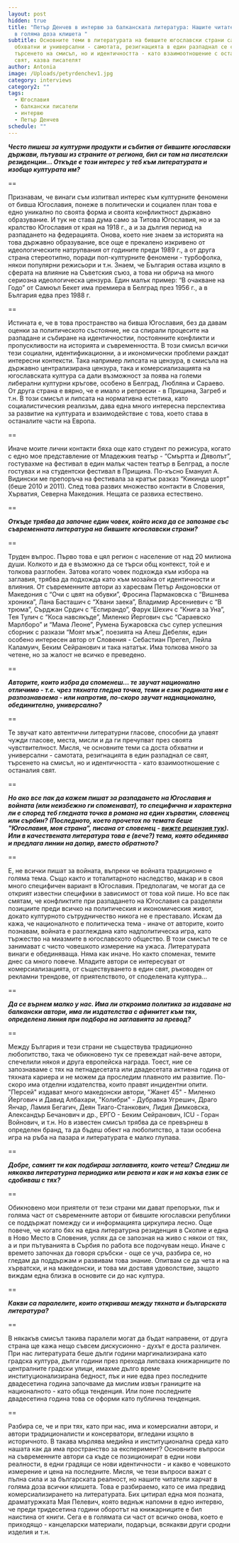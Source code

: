 ```yaml
---
layout: post
hidden: true
title: "Петър Денчев в интервю за балканската литература: Нашите читатели харчат
  в голяма доза клишета "
subtitle: Основните теми в литературата на бившите югославски страни са доста
  обхватни и универсални - самотата, резигнацията в един разпаднал се свят,
  търсенето на смисъл, но и идентичността - като взаимоотношение с останалия
  свят, казва писателят
author: Antonia
image: /Uploads/petyrdenchev1.jpg
category: interviews
category2: ""
tags:
  - Югославия
  - балкански писатели
  - интервю
  - Петър Денчев
schedule: ""
---
```

***Често пишеш за културни продукти и събития от бившите югославски държави, пътуваш из страните от региона, бил си там на писателски резиденции... Откъде е този интерес у теб към литературата и изобщо културата им?***

\==

Признавам, че винаги съм изпитвал интерес към културните феномени от бивша Югославия, понеже в политически и социален план това е едно уникално по своята форма и своята конфликтност държавно образувание. И тук не става дума само за Титова Югославия, но и за кралство Югославия от края на 1918 г., а и за дългия период на разпадането на федерацията. Онова, което ние знаем за историята на това държавно образувание, все още е прекалено изкривено от идеологическите натрупвания от годините преди 1989 г., а от друга страна стереотипно, поради поп-културните феномени - турбофолка, някои популярни режисьори и т.н. Знаем, че България остава изцяло в сферата на влияние на Съветския съюз, а това ни обрича на много сериозна идеологическа цензура. Един малък пример: “В очакване на Годо” от Самюъл Бекет има премиера в Белград през 1956 г., а в България едва през 1988 г.

\==

Истината е, че в това пространство на бивша Югославия, без да давам оценки за политическото състояние, не са спирали процесите на разпадане и събиране на идентичностии, постоянните конфликти и пропускливости на историята и съвременността. В този смисъл всички тези социални, идентификационни, а и икономически проблеми раждат интересни контексти. Така например липсата на цензура, в смисъла на държавно централизирана цензура, така и комерсиализацията на югославската култура са дали възможност за поява на големи либерални културни кръгове, особено в Белград, Любляна и Сараево. От друга страна е вярно, че е имало и репресии - в Прищина, Загреб и т.н. В този смисъл и липсата на нормативна естетика, като социалистическия реализъм, дава една много интересна перспектива за развитие на културата и взаимодействие с това, което става в останалите части на Европа. 

\==

Иначе моите лични контакти бяха още като студент по режисура, когато с едно мое представление от Младежкия театър - “Смъртта и Дяволът”, гостувахме на фестивал в един малък частен театър в Белград, а после гостувах и на студентски фестивал в Прищина. По-късно Емануил А. Видински ме препоръча на фестивала за кратък разказ “Кикинда шорт” (беше 2010 и 2011). След това развих множество контакти в Словения, Хърватия, Северна Македония. Нещата се развиха естествено.

\==

***Откъде трябва да започне един човек, който иска да се запознае със съвременната литература на бившите югославски страни?***

\==

Труден въпрос. Първо това е цял регион с население от над 20 милиона души. Колкото и да е възможно да се търси общ контекст, той е и толкова разглобен. Затова когато човек подхожда към избора на заглавия, трябва да подхожда като към мозайка от идентичности и влияния. От съвременните автори аз харесвам Петър Андоновски от Македония с “Очи с цвят на обувки”, Фросина Пармаковска с “Вишнева хроника”, Лана Басташич с “Хвани заека”, Владимир Арсениевич с “В трюма”, Сърджан Срдич с “Еспирандо”, Фарук Шехич с “Книга за Уна”, Тея Тулич с “Коса навсякъде”, Миленко Йергович със “Сараевско Марлборо” и “Мама Леоне”, Румена Бужаровска със супер успешния сборник с разкази “Моят мъж”, поезията на Алеш Дебеляк, един особено интересен автор от Словения - Себастиан Прегел, Лейла Каламуич, Беким Сейранович и така нататък. Има толкова много за четене, но за жалост не всичко е преведено.

\==

***Авторите, които избра да споменеш... те звучат национално отличимо - т.е. чрез тяхната гледна точка, теми и език родината им е разпознаваема - или напротив, по-скоро звучат наднационално, обединително, универсално?***

\==

Те звучат като автентични литературни гласове, способни да улавят чужди гласове, места, мисли и да ги пречупват през своята чувствителност. Мисля, че основните теми са доста обхватни и универсални - самотата, резигнацията в един разпаднал се свят, търсенето на смисъл, но и идентичността - като взаимоотношение с останалия свят.

\==

***Но ако все пак да кажем пишат за разпадането на Югославия и войната (или неизбежно ги споменават), то специфична и характерна ли е според теб гледната точка в романа на един хърватин, словенец или сърбин? (Последното, което прочетох по темата беше "Югославия, моя страна", писана от словенец - [вижте рецензия тук](https://literaturnirazgovori.com/bookreviews/2019/07/31/10-54-%D1%80%D0%B5%D1%86%D0%B5%D0%BD%D0%B7%D0%B8%D1%8F-%D1%8E%D0%B3%D0%BE%D1%81%D0%BB%D0%B0%D0%B2%D0%B8%D1%8F-%D0%BC%D0%BE%D1%8F-%D1%81%D1%82%D1%80%D0%B0%D0%BD%D0%B0-%D0%B3%D0%BE%D1%80%D0%B0%D0%BD-%D0%B2%D0%BE%D0%B9%D0%BD%D0%BE%D0%B2%D0%B8%D1%87.html)). Или в качествената литература това е (вече?) тема, която обединява и предлага линии на допир, вместо обратното?***

\==

Е, не всички пишат за войната, въпреки че войната традиционно е голяма тема. Също както и тоталитарното наследство, макар и в своя много специфичен вариант в Югославия. Предполагам, че могат да се открият известни специфики в зависимост от това кой пише. Но все пак смятам, че конфликтите при разпадането на Югославия са разделяли позициите преди всичко на политическия и икономическия живот, докато културното сътрудничество никога не е преставало. Искам да кажа, че националното е политическа тема - иначе от авторите, които познавам, войната е разглеждана като надполитическа игра, като тържество на миазмите в югославското общество. В този смисъл те се занимават с чисто човешкото измерение на ужаса. Литературата винаги е обединяваща. Няма как иначе. Но както споменах, темите днес са много повече. Младите автори се интересуват от комерсиализацията, от съществуването в един свят, ръководен от рекламни трендове, от приятелството, от споделената култура... 

\==

***Да се върнем малко у нас. Има ли откроима политика за издаване на балкански автори, има ли издателства с афинитет към тях, определена линия при подбора на заглавията за превод?***

\==

Между България и тези страни не съществува традиционно любопитство, така че обикновено тук се превеждат най-вече автори, спечелили някоя и друга европейска награда. Тоест, ние се запознаваме с тях на петнадесетата или двадесетата активна година от тяхната кариера и не можем да проследим плавното им развитие. По-скоро има отделни издателства, които правят инцидентни опити. "Персей" издават много македонски автори, "Жанет 45" - Миленко Йергович и Давид Албахари, "Колибри" - Дубравка Угрешич, Драго Янчар, Ламия Бегагич, Деян Тиаго-Станкович, Лидия Димковска, Александър Бечанович и др., ЕРГО - Беким Сейранович, ICU - Горан Войнович, и т.н. Но в известен смисъл трябва да се превърнеш в определен бранд, та да бъдеш обект на любопитство, а тази особена игра на ръба на пазара и литературата е малко глупава.

\==

***Добре, самият ти как подбираш заглавията, които четеш? Следиш ли някаква литературна периодика или ревюта и как и на какъв език се сдобиваш с тях?*** 

\==

Обикновено мои приятели от тези страни ми дават препоръки, пък и голяма част от съвременните автори от бившите югославски републики се поддържат помежду си и информацията циркулира лесно. Още повече, че когато бях на една литературна резиденция в Скопие и една в Ново Место в Словения, успях да се запозная на живо с някои от тях, а и при пътуванията в Сърбия по работа все подочувам нещо. Иначе с времето започнах да говоря сръбски - още се уча, разбира се, но гледам да поддържам и развивам това знание. Опитвам се да чета и на хърватски, и на македонски, и това ми доставя удоволствие, защото виждам една близка в основите си до нас култура.

\==

***Какви са паралелите, които откриваш между тяхната и българската литература?***

\==

В някакъв смисъл такива паралели могат да бъдат направени, от друга страна ще кажа нещо съвсем дискусионно - духът е доста различен. При нас литературата беше дълги години маргинализирана като градска култура, дълги години през прехода липсваха книжарниците по централните градски улици, имахме дълго време институционализирана бедност, пък и ние едва през последните двадесетина година започваме да мислим извън границите на националното - като обща тенденция. Или поне последните двадесетина година това се оформи като публична тенденция. 

\==

Разбира се, че и при тях, като при нас, има и комерсиални автори, и автори традиционалисти и консерватори, вгледани изцяло в историчното. В такава мърлява медийна и институционална среда като нашата как да има пространство за експеримент? Основните въпроси на съвременните автори са къде се позиционират в едни нови реалности, в едни градящи се нови идентичности - и какво е човешкото измерение и цена на последните. Мисля, че тези въпроси важат с пълна сила и за българската реалност, но нашите читатели харчат в голяма доза всички клишета. Това е разбираемо, като се има предвид комерсиализирането на литературата. Бих цитирал една моя позната, драматуржката Мая Пелевич, която веднъж напомни в едно интервю, че преди тридесетина години оборотът на книжарниците е бил наистина от книги. Сега е в голямата си част от всичко онова, което е приходящо - канцеларски материали, подаръци, всякакви други сродни изделия и т.н.